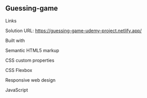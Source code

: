 ## Guessing-game



Links

Solution URL: https://guessing-game-udemy-project.netlify.app/

Built with

Semantic HTML5 markup

CSS custom properties

CSS Flexbox

Responsive web design

JavaScript
